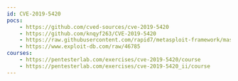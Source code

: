 ```yaml
---
id: CVE-2019-5420
pocs:
    - https://github.com/cved-sources/cve-2019-5420
    - https://github.com/knqyf263/CVE-2019-5420
    - https://raw.githubusercontent.com/rapid7/metasploit-framework/master/modules/exploits/multi/http/rails_double_tap.rb
    - https://www.exploit-db.com/raw/46785
courses:
    - https://pentesterlab.com/exercises/cve-2019-5420/course
    - https://pentesterlab.com/exercises/cve-2019-5420_ii/course
---
```

